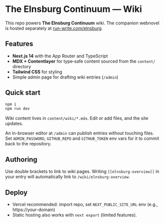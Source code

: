 # The Elnsburg Continuum — Wiki

This repo powers **The Elnsburg Continuum** wiki. The companion webnovel is hosted separately at [run-write.com/elnsburg](https://www.run-write.com/elnsburg).

## Features

- **Next.js 14** with the App Router and TypeScript
- **MDX + Contentlayer** for type‑safe content sourced from the `content/` directory
- **Tailwind CSS** for styling
- Simple admin page for drafting wiki entries (`/admin`)

## Quick start
```bash
npm i
npm run dev
```
Wiki content lives in `content/wiki/*.mdx`. Edit or add files, and the site updates.

An in-browser editor at `/admin` can publish entries without touching files.
Set `ADMIN_PASSWORD`, `GITHUB_REPO` and `GITHUB_TOKEN` env vars for it to commit back
to the repository.

## Authoring

Use double brackets to link to wiki pages. Writing `[[elnsburg-overview]]` in your entry will automatically link to `/wiki/elnsburg-overview`.

## Deploy
- Vercel recommended: import repo, set `NEXT_PUBLIC_SITE_URL` env (e.g., https://your-domain)
- Static hosting also works with `next export` (limited features).
